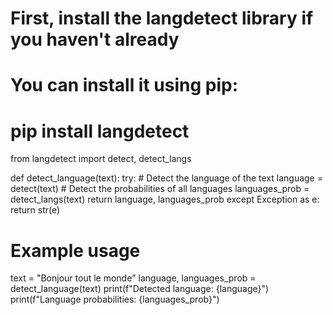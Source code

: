 # First, install the langdetect library if you haven't already
# You can install it using pip:
# pip install langdetect

from langdetect import detect, detect_langs

def detect_language(text):
    try:
        # Detect the language of the text
        language = detect(text)
        # Detect the probabilities of all languages
        languages_prob = detect_langs(text)
        return language, languages_prob
    except Exception as e:
        return str(e)

# Example usage
text = "Bonjour tout le monde"
language, languages_prob = detect_language(text)
print(f"Detected language: {language}")
print(f"Language probabilities: {languages_prob}")
